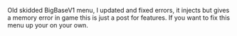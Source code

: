 Old skidded BigBaseV1 menu, I updated and fixed errors, it injects but gives a memory error in game this is just a post for features. If you want to fix this menu up
your on your own.

